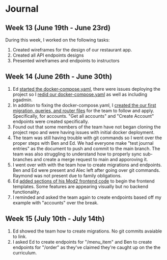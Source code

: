 # Journal

## Week 13 (June 19th - June 23rd)

During this week, I worked on the following tasks:

1. Created wireframes for the design of our restaurant app.
2. Created all API endpoints designs
3. Presented wireframes and endpoints to instructors

## Week 14 (June 26th - June 30th)

1. Ed [started the docker-compose.yaml](https://gitlab.com/backofthehouse/gastronomical-gems/-/commit/1f143d9ee7367a6ed2573a3c663b243ea0fbe937), there were issues deploying the project so I [redid our docker-compose.yaml](https://gitlab.com/backofthehouse/gastronomical-gems/-/commit/620af9a726360d5f76d130d6711bcb0f9a5fced8) as well as including pgadmin.
2. In addition to fixing the docker-compose.yaml, I [created the our first migration, queries, and router files](https://gitlab.com/backofthehouse/gastronomical-gems/-/commit/696f487279f5975932fb62171f73cac3dfa8665f) for the team to follow and apply. Specifically, for accounts. "Get all accounts" and "Create Account" endpoints were created specifically.
3. Found out that some members of the team have not began cloning the project repo and were having issues with initial docker deployment.
4. The team was still having trouble with git commands so I went over the proper steps with Ben and Ed. We had everyone make "test journal entries" as the document to push and commit to the main branch. The team was also struggling to understand how to properly sync sub-branches and create a merge request to main and apporoving it.
5. I went over with with the team how to create migrations and endpoints. Ben and Ed were present and Alec left after going over git commands. Raymond was not present due to family obligations.
6. Ed [added sections of his Mod2 frontend code](https://gitlab.com/backofthehouse/gastronomical-gems/-/commit/d89c8a68a470c18d76b5d9e97f2300b6322ca84e) to begin the frontend templates. Some features are appearing visually but no backend functionality.
7. I reminded and asked the team again to create endpoints based off my example with "accounts" over the break.

## Week 15 (July 10th - July 14th)

1. Ed showed the team how to create migrations. No git commits avaiable to link.
2. I asked Ed to create endpoints for "/menu_item" and Ben to create endpoints for "/order" as they've claimed they're caught up on the the curriculum.
